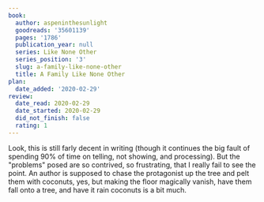 ```yaml
---
book:
  author: aspeninthesunlight
  goodreads: '35601139'
  pages: '1786'
  publication_year: null
  series: Like None Other
  series_position: '3'
  slug: a-family-like-none-other
  title: A Family Like None Other
plan:
  date_added: '2020-02-29'
review:
  date_read: 2020-02-29
  date_started: 2020-02-29
  did_not_finish: false
  rating: 1
---
```


Look, this is still farly decent in writing (though it continues the big fault of spending 90% of time on telling, not showing, and processing). But the "problems" posed are so contrived, so frustrating, that I really fail to see the point. An author is supposed to chase the protagonist up the tree and pelt them with coconuts, yes, but making the floor magically vanish, have them fall onto a tree, and have it rain coconuts is a bit much.
